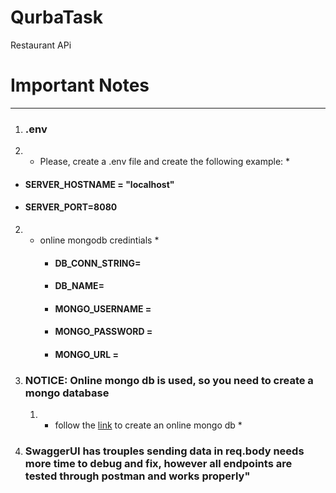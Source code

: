 # QurbaTask
Restaurant APi

# Important Notes #
- - - - -
1. ### .env ###
  1. * Please, create a .env file and create the following example: *
   - #### SERVER_HOSTNAME = "localhost" ####
   - #### SERVER_PORT=8080 #### 
  2. * online mongodb credintials *
       - #### DB_CONN_STRING= ####
       - #### DB_NAME= ####
       - #### MONGO_USERNAME = ####
       - #### MONGO_PASSWORD = ####
       - #### MONGO_URL = ####

2. ### NOTICE: Online mongo db is used, so you need to create a mongo database
    1. * follow the [link](https://www.mongodb.com/basics/create-database) to create an online mongo db *

3. ### SwaggerUI has trouples sending data in req.body needs more time to debug and fix, however all endpoints are tested through postman and works properly"
